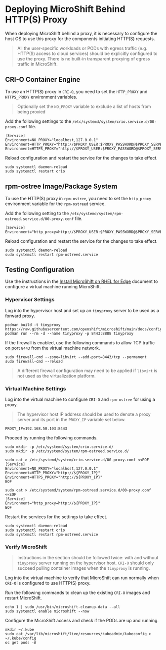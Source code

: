 # Deploying MicroShift Behind HTTP(S) Proxy
When deploying MicroShift behind a proxy, it is necessary to configure the host OS to use this proxy for the components initiating HTTP(S) requests.
> All the user-specific workloads or PODs with egress traffic (e.g. HTTP(S) access to cloud services) should be explicitly configured to use the proxy. There is no built-in transparent proxying of egress traffic in MicroShift.

## CRI-O Container Engine
To use an HTTP(S) proxy in `CRI-O`, you need to set the `HTTP_PROXY` and `HTTPS_PROXY` environment variables.
> Optionally set the `NO_PROXY` variable to exclude a list of hosts from being proxied

Add the following settings to the `/etc/systemd/system/crio.service.d/00-proxy.conf` file.
```
[Service]
Environment=NO_PROXY="localhost,127.0.0.1"
Environment=HTTP_PROXY="http://$PROXY_USER:$PROXY_PASSWORD@$PROXY_SERVER:$PROXY_PORT/"
Environment=HTTPS_PROXY="http://$PROXY_USER:$PROXY_PASSWORD@$PROXY_SERVER:$PROXY_PORT/"
```

Reload configuration and restart the service for the changes to take effect.
```
sudo systemctl daemon-reload
sudo systemctl restart crio
```

## rpm-ostree Image/Package System
To use the HTTP(S) proxy in `rpm-ostree`, you need to set the `http_proxy` environment variable for the `rpm-ostreed` service.

Add the following setting to the `/etc/systemd/system/rpm-ostreed.service.d/00-proxy.conf` file.
```
[Service]
Environment="http_proxy=http://$PROXY_USER:$PROXY_PASSWORD@$PROXY_SERVER:$PROXY_PORT/"
```

Reload configuration and restart the service for the changes to take effect.
```
sudo systemctl daemon-reload
sudo systemctl restart rpm-ostreed.service
```

## Testing Configuration
Use the instructions in the [Install MicroShift on RHEL for Edge](./rhel4edge_iso.md) document to configure a virtual machine running MicroShift.

### Hypervisor Settings
Log into the hypervisor host and set up an `tinyproxy` server to be used as a forward proxy.
```
podman build -t tinyproxy https://raw.githubusercontent.com/openshift/microshift/main/docs/config/Containerfile.tinyproxy
podman run --rm -d --name tinyproxy -p 8443:8888 tinyproxy 
```

If the firewall is enabled, use the following commands to allow TCP traffic on port `8443` from the virtual machine network.
```
sudo firewall-cmd --zone=libvirt --add-port=8443/tcp --permanent
sudo firewall-cmd --reload
```
> A different firewall configuration may need to be applied if `libvirt` is not used as the virtualization platform.

### Virtual Machine Settings
Log into the virtual machine to configure `CRI-O` and `rpm-ostree` for using a proxy.

> The hypervisor host IP address should be used to denote a proxy server and its port in the `PROXY_IP` variable set below.
```
PROXY_IP=192.168.50.103:8443
```
Proceed by running the following commands.

```
sudo mkdir -p /etc/systemd/system/crio.service.d/
sudo mkdir -p /etc/systemd/system/rpm-ostreed.service.d/

sudo cat > /etc/systemd/system/crio.service.d/00-proxy.conf <<EOF
[Service]
Environment=NO_PROXY="localhost,127.0.0.1"
Environment=HTTP_PROXY="http://${PROXY_IP}"
Environment=HTTPS_PROXY="http://${PROXY_IP}"
EOF

sudo cat > /etc/systemd/system/rpm-ostreed.service.d/00-proxy.conf <<EOF
[Service]
Environment="http_proxy=http://${PROXY_IP}"
EOF
```

Restart the services for the settings to take effect.
```
sudo systemctl daemon-reload
sudo systemctl restart crio
sudo systemctl restart rpm-ostreed.service
```
### Verify MicroShift
> Instructions in the section should be followed twice: with and without `tinyproxy` server running on the hypervisor host.
> `CRI-O` should only succeed pulling container images when the `tinyproxy` is running.

Log into the virtual machine to verify that MicroShift can run normally when `CRI-O` is configured to use HTTP(S) proxy.

Run the following commands to clean up the existing `CRI-O` images and restart MicroShift.
```
echo 1 | sudo /usr/bin/microshift-cleanup-data --all
sudo systemctl enable microshift --now
```
Configure the MicroShift access and check if the PODs are up and running.
```
mkdir ~/.kube
sudo cat /var/lib/microshift/live/resources/kubeadmin/kubeconfig > ~/.kube/config
oc get pods -A
```
